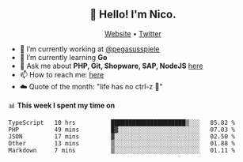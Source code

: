 <h2 align="center">👋 Hello! I'm Nico.</h2>
<p align="center">
  <a href="https://gruselhaus.com">Website</a> •
  <a href="https://twitter.com/NicoFinkernagel">Twitter</a>
</p>


- 🔭 I’m currently working at [@pegasusspiele](https://pegasus.de/en)
- 🌱 I’m currently learning **Go**
- 💬 Ask me about **PHP, Git, Shopware, SAP, NodeJS** [here](https://github.com/gruselhaus/gruselhaus/issues)
- 📫 How to reach me: [here](https://github.com/gruselhaus/gruselhaus/issues)
- ☁️ Quote of the month: "life has no ctrl-z 🌴"

📊 **This week I spent my time on**
<!--START_SECTION:waka-->
```text
TypeScript   10 hrs          █████████████████████▒░░░   85.82 % 
PHP          49 mins         █▓░░░░░░░░░░░░░░░░░░░░░░░   07.03 % 
JSON         17 mins         ▓░░░░░░░░░░░░░░░░░░░░░░░░   02.50 % 
Other        13 mins         ▒░░░░░░░░░░░░░░░░░░░░░░░░   01.88 % 
Markdown     7 mins          ▒░░░░░░░░░░░░░░░░░░░░░░░░   01.11 % 
```
<!--END_SECTION:waka-->
